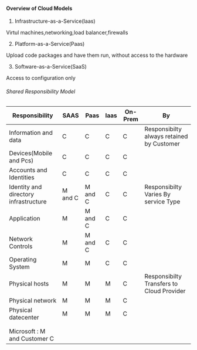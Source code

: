 #### Overview of Cloud Models

1) Infrastructure-as-a-Service(Iaas)

Virtul machines,networking,load balancer,firewalls

2) Platform-as-a-Service(Paas)

Upload code packages and have them run, without access to the hardware

3) Software-as-a-Service(SaaS)

Access to configuration only

###### Shared Responsibility Model

| Responsibility                        | SAAS    | Paas    | laas | On-Prem | By                                        |
|---------------------------------------|---------|---------|------|---------|-------------------------------------------|
| Information and data                  | C       | C       | C    | C       | Responsibilty always retained by Customer |
| Devices(Mobile and Pcs)               | C       | C       | C    | C       |                                           |
| Accounts and Identities               | C       | C       | C    | C       |                                           |
| Identity and directory infrastructure | M and C | M and C | C    | C       | Responsibilty Varies By service Type      |
| Application                           | M       | M and C | C    | C       |                                           |
| Network Controls                      | M       | M and C | C    | C       |                                           |
| Operating System                      | M       | M       | C    | C       |                                           |
| Physical hosts                        | M       | M       | M    | C       | Responsibilty Transfers to Cloud Provider |
| Physical network                      | M       | M       | M    | C       |                                           |
| Physical datecenter                   | M       | M       | M    | C       |                                           |
|                                       |         |         |      |         |                                           |
|                                       |         |         |      |         |                                           |
| Microsoft : M and Customer  C         |         |         |      |         |                                           |